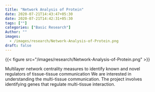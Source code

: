 ```yaml
---
title: "Network Analysis of Protein"
date: 2020-07-21T14:43:47+05:30
date: 2020-07-21T14:42:31+05:30
tags: [""]
categories: ["Basic Research"]
Author: ""
images:
  - /images/research/Network-Analysis-of-Protein.png
draft: false
---
```


{{< figure src="/images/research/Network-Analysis-of-Protein.png" >}}


Multilayer network centrality measures to identify known and novel regulators of tissue-tissue communication
We are interested in understanding the multi-tissue communication. The project involves identifying genes that regulate multi-tissue interaction.